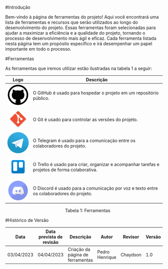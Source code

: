 #Introdução

Bem-vindo à página de ferramentas do projeto! Aqui você encontrará uma lista de ferramentas e recursos que serão utilizados ao longo do desenvolvimento do projeto. Essas ferramentas foram selecionadas para ajudar a maximizar a eficiência e a qualidade do projeto, tornando o processo de desenvolvimento mais ágil e eficaz. Cada ferramenta listada nesta página tem um propósito específico e irá desempenhar um papel importante em todo o processo.

#Ferramentas

As ferramentas que iremos utilizar estão ilustradas na tabela 1 a seguir:

| Logo | Descrição |
| ---- | --------- |
| <img src="../../images/github.png" width="80px"/> | O GitHub é usado para hospedar o projeto em um repositório público. |
| <img src="../../images/git.png" width="90px"/> | O Git é usado para controlar as versões do projeto. |
| <img src="../../images/telegram.png" width="80px"/> | O Telegram é usado para a comunicação entre os colaboradores do projeto. |
| <img src="../../images/trello.png" width="80px"/> | O Trello é usado para criar, organizar e acompanhar tarefas e projetos de forma colaborativa. |
| <img src="../../images/discord.png" width="80px"/> | O Discord é usado para a comunicação por voz e texto entre os colaboradores do projeto. |

<p style="margin-left: 38%;">Tabela 1: Ferramentas</p>

#Histórico de Versão

| Data | Data prevista de revisão | Descrição | Autor | Revisor | Versão |
| ---- | ------------------------ | ----------| ------| --------| -------|
| 03/04/2023 | 04/04/2023 | Criação da página de ferramentas | Pedro Henrique | Chaydson | 1.0 |